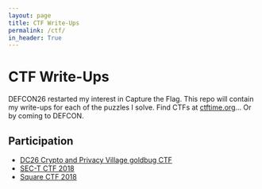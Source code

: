```yaml
---
layout: page
title: CTF Write-Ups
permalink: /ctf/
in_header: True
---
```

# CTF Write-Ups #

DEFCON26 restarted my interest in Capture the Flag. This repo will
contain my write-ups for each of the puzzles I solve. Find CTFs at
[ctftime.org](https://ctftime.org)... Or by coming to DEFCON.

## Participation ##

+ [DC26 Crypto and Privacy Village goldbug CTF](cpv2018)
+ [SEC-T CTF 2018](sect2018)
+ [Square CTF 2018](squarectf2018)

